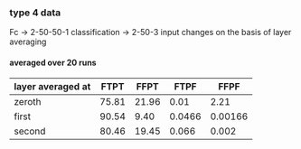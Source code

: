 ### type 4 data 

Fc -> 2-50-50-1
classification -> 2-50-3  input changes on the basis of layer averaging


  
#### averaged over 20 runs
|layer averaged at| FTPT | FFPT | FTPF|  FFPF |
| - | - | - | - | - |
| zeroth | 75.81  | 21.96  | 0.01 | 2.21 |
| first | 90.54  | 9.40   |  0.0466 | 0.00166  |
| second | 80.46 | 19.45 | 0.066 | 0.002 |
